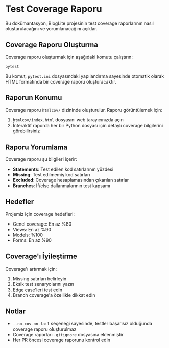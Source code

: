 # Test Coverage Raporu

Bu dokümantasyon, BlogLite projesinin test coverage raporlarının nasıl oluşturulacağını ve yorumlanacağını açıklar.

## Coverage Raporu Oluşturma

Coverage raporu oluşturmak için aşağıdaki komutu çalıştırın:

```bash
pytest
```

Bu komut, `pytest.ini` dosyasındaki yapılandırma sayesinde otomatik olarak HTML formatında bir coverage raporu oluşturacaktır.

## Raporun Konumu

Coverage raporu `htmlcov/` dizininde oluşturulur. Raporu görüntülemek için:

1. `htmlcov/index.html` dosyasını web tarayıcınızda açın
2. İnteraktif raporda her bir Python dosyası için detaylı coverage bilgilerini görebilirsiniz

## Raporu Yorumlama

Coverage raporu şu bilgileri içerir:

- **Statements**: Test edilen kod satırlarının yüzdesi
- **Missing**: Test edilmemiş kod satırları
- **Excluded**: Coverage hesaplamasından çıkarılan satırlar
- **Branches**: If/else dallanmalarının test kapsamı

## Hedefler

Projemiz için coverage hedefleri:

- Genel coverage: En az %80
- Views: En az %90
- Models: %100
- Forms: En az %90

## Coverage'ı İyileştirme

Coverage'ı artırmak için:

1. Missing satırları belirleyin
2. Eksik test senaryolarını yazın
3. Edge case'leri test edin
4. Branch coverage'a özellikle dikkat edin

## Notlar

- `--no-cov-on-fail` seçeneği sayesinde, testler başarısız olduğunda coverage raporu oluşturulmaz
- Coverage raporları `.gitignore` dosyasına eklenmiştir
- Her PR öncesi coverage raporunu kontrol edin
